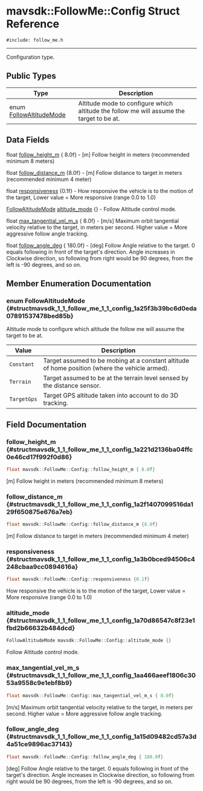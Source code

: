 # mavsdk::FollowMe::Config Struct Reference
`#include: follow_me.h`

----


Configuration type. 


## Public Types


Type | Description
--- | ---
enum [FollowAltitudeMode](#structmavsdk_1_1_follow_me_1_1_config_1a25f3b39bc6d0eda07891537478bed85b) | Altitude mode to configure which altitude the follow me will assume the target to be at.

## Data Fields


float [follow_height_m](#structmavsdk_1_1_follow_me_1_1_config_1a221d2136ba04ffc0e46cd17f992f0d86) { 8.0f} - [m] Follow height in meters (recommended minimum 8 meters)

float [follow_distance_m](#structmavsdk_1_1_follow_me_1_1_config_1a2f1407099516da129f650875e676a7eb) {8.0f} - [m] Follow distance to target in meters (recommended minimum 4 meter)

float [responsiveness](#structmavsdk_1_1_follow_me_1_1_config_1a3b0bced94506c4248cbaa9cc0894616a) {0.1f} - How responsive the vehicle is to the motion of the target, Lower value = More responsive (range 0.0 to 1.0)

[FollowAltitudeMode](structmavsdk_1_1_follow_me_1_1_config.md#structmavsdk_1_1_follow_me_1_1_config_1a25f3b39bc6d0eda07891537478bed85b) [altitude_mode](#structmavsdk_1_1_follow_me_1_1_config_1a70d86547c8f23e1fbd2b66632b484dcd) {} - Follow Altitude control mode.

float [max_tangential_vel_m_s](#structmavsdk_1_1_follow_me_1_1_config_1aa466aeef1806c3053a9558c9e1ebf8b9) { 8.0f} - [m/s] Maximum orbit tangential velocity relative to the target, in meters per second. Higher value = More aggressive follow angle tracking.

float [follow_angle_deg](#structmavsdk_1_1_follow_me_1_1_config_1a15d09482cd57a3d4a51ce9896ac37143) { 180.0f} - [deg] Follow Angle relative to the target. 0 equals following in front of the target's direction. Angle increases in Clockwise direction, so following from right would be 90 degrees, from the left is -90 degrees, and so on.


## Member Enumeration Documentation


### enum FollowAltitudeMode {#structmavsdk_1_1_follow_me_1_1_config_1a25f3b39bc6d0eda07891537478bed85b}


Altitude mode to configure which altitude the follow me will assume the target to be at.


Value | Description
--- | ---
<span id="structmavsdk_1_1_follow_me_1_1_config_1a25f3b39bc6d0eda07891537478bed85bacb17869fe51048b5a5c4c6106551a255"></span> `Constant` | Target assumed to be mobing at a constant altitude of home position (where the vehicle armed). 
<span id="structmavsdk_1_1_follow_me_1_1_config_1a25f3b39bc6d0eda07891537478bed85ba4ccfea7a25fae3c1d31555f0856d2b42"></span> `Terrain` | Target assumed to be at the terrain level sensed by the distance sensor. 
<span id="structmavsdk_1_1_follow_me_1_1_config_1a25f3b39bc6d0eda07891537478bed85ba3ee2c99c1564fda419307854d3417ac7"></span> `TargetGps` | Target GPS altitude taken into account to do 3D tracking. 

## Field Documentation


### follow_height_m {#structmavsdk_1_1_follow_me_1_1_config_1a221d2136ba04ffc0e46cd17f992f0d86}

```cpp
float mavsdk::FollowMe::Config::follow_height_m { 8.0f}
```


[m] Follow height in meters (recommended minimum 8 meters)


### follow_distance_m {#structmavsdk_1_1_follow_me_1_1_config_1a2f1407099516da129f650875e676a7eb}

```cpp
float mavsdk::FollowMe::Config::follow_distance_m {8.0f}
```


[m] Follow distance to target in meters (recommended minimum 4 meter)


### responsiveness {#structmavsdk_1_1_follow_me_1_1_config_1a3b0bced94506c4248cbaa9cc0894616a}

```cpp
float mavsdk::FollowMe::Config::responsiveness {0.1f}
```


How responsive the vehicle is to the motion of the target, Lower value = More responsive (range 0.0 to 1.0)


### altitude_mode {#structmavsdk_1_1_follow_me_1_1_config_1a70d86547c8f23e1fbd2b66632b484dcd}

```cpp
FollowAltitudeMode mavsdk::FollowMe::Config::altitude_mode {}
```


Follow Altitude control mode.


### max_tangential_vel_m_s {#structmavsdk_1_1_follow_me_1_1_config_1aa466aeef1806c3053a9558c9e1ebf8b9}

```cpp
float mavsdk::FollowMe::Config::max_tangential_vel_m_s { 8.0f}
```


[m/s] Maximum orbit tangential velocity relative to the target, in meters per second. Higher value = More aggressive follow angle tracking.


### follow_angle_deg {#structmavsdk_1_1_follow_me_1_1_config_1a15d09482cd57a3d4a51ce9896ac37143}

```cpp
float mavsdk::FollowMe::Config::follow_angle_deg { 180.0f}
```


[deg] Follow Angle relative to the target. 0 equals following in front of the target's direction. Angle increases in Clockwise direction, so following from right would be 90 degrees, from the left is -90 degrees, and so on.

